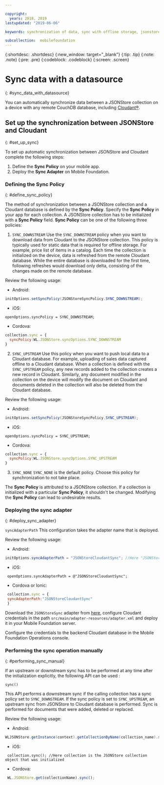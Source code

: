 ```yaml
---

copyright:
  years: 2018, 2019
lastupdated: "2019-06-06"

keywords: synchronization of data, sync with offline storage, jsonstore sync

subcollection:  mobilefoundation
---
```


{:shortdesc: .shortdesc}
{:new_window: target="_blank"}
{:tip: .tip}
{:note: .note}
{:pre: .pre}
{:codeblock: .codeblock}
{:screen: .screen}

# Sync data with a datasource
{: #sync_data_with_datasource}

You can automatically synchronize data between a JSONStore collection on a device with any remote CouchDB database, including [Cloudant®](https://www.ibm.com/in-en/marketplace/database-management).

## Set up the synchronization between JSONStore and Cloudant
{: #set_up_sync}

To set up automatic synchronization between JSONStore and Cloudant complete the following steps:

1. Define the **Sync Policy** on your mobile app.
2. Deploy the **Sync Adapter** on Mobile Foundation.

### Defining the Sync Policy
{: #define_sync_policy}

The method of synchronization between a JSONStore collection and a Cloudant database is defined by the **Sync Policy**. Specify the **Sync Policy** in your app for each collection.
A JSONStore collection has to be initialized with a **Sync Policy** field. **Sync Policy** can be one of the following three policies:

1. `SYNC_DOWNSTREAM`
  Use the `SYNC_DOWNSTREAM` policy when you want to download data from Cloudant to the JSONStore collection. This policy is typically used for static data that is required for offline storage. For example, price list of items in a catalog. Each time the collection is initialized on the device, data is refreshed from the remote Cloudant database. While the entire database is downloaded for the first time, following refreshes would download only delta, consisting of the changes made on the remote database.
  
Review the following usage:

   * Android:
  
   ```java
   initOptions.setSyncPolicy(JSONStoreSyncPolicy.SYNC_DOWNSTREAM);
   ```

   * iOS: 
  
   ```objc
   openOptions.syncPolicy = SYNC_DOWNSTREAM;
   ```

   * Cordova: 
  
   ```javascript
   collection.sync = {
     syncPolicy:WL.JSONStore.syncOptions.SYNC_DOWNSTREAM
   }
   ```

2. `SYNC_UPSTREAM`
  Use this policy when you want to push local data to a Cloudant database. For example, uploading of sales data captured offline to a Cloudant database. When a collection is defined with the `SYNC_UPSTREAM` policy, any new records added to the collection creates a new record in Cloudant. Similarly, any document modified in the collection on the device will modify the document on Cloudant and documents deleted in the collection will also be deleted from the Cloudant database.

Review the following usage:

   * Android:
   ```java
   initOptions.setSyncPolicy(JSONStoreSyncPolicy.SYNC_UPSTREAM);
   ```

   * iOS:
   ```objc
   openOptions.syncPolicy = SYNC_UPSTREAM;
   ```

   * Cordova:
   ```javascript
   collection.sync = {
     syncPolicy:WL.JSONStore.syncOptions.SYNC_UPSTREAM
   }
   ```

3. `SYNC_NONE`
  `SYNC_NONE` is the default policy. Choose this policy for synchronization to not take place.

The **Sync Policy** is attributed to a JSONStore collection. If a collection is initialized with a particular **Sync Policy**, it shouldn't be changed. Modifying the **Sync Policy** can lead to undesirable results.

### Deploying the sync adapter
{: #deploy_sync_adapter}

`syncAdapterPath`
This configuration takes the adapter name that is deployed.

Review the following usage:

   * Android:
   ```java
   initOptions.syncAdapterPath = "JSONStoreCloudantSync"; //Here "JSONStoreCloudantSync" is the name of the adapter.
   ```

   * iOS:
   ```objc
    openOptions.syncAdapterPath = @"JSONStoreCloudantSync";
   ```

   * Cordova or Ionic:
   ```javascript
    collection.sync = {
    syncAdapterPath:"JSONStoreCloudantSync"
    }
   ```

Download the `JSONStoreSync` adapter from [here](https://github.com/MobileFirst-Platform-Developer-Center/JSONStoreCloudantSync/), configure Cloudant credentials in the path `src/main/adapter-resources/adapter.xml` and deploy it in your Mobile Foundation server.

Configure the credentials to the backend Cloudant database in the Mobile Foundation Operations console.

### Performing the sync operation manually
{: #performing_sync_manual}

If an upstream or downstream sync has to be performed at any time after the initialization explicitly, the following API can be used :

`sync()`

This API performs a downstream sync if the calling collection has a sync policy set to `SYNC_DOWNSTREAM`. If the sync policy is set to `SYNC_UPSTREAM`, an upstream sync from JSONStore to Cloudant database is performed. Sync is performed for documents that were added, deleted or replaced.

Review the following usage: 

  * Android:
 ```java
 WLJSONStore.getInstance(context).getCollectionByName(collection_name).sync();
 ```

  * iOS:
 ```objc
  collection.sync(); //Here collection is the JSONStore collection object that was initialized
 ```

  * Cordova:
 ```javascript
  WL.JSONStore.get(collectionName).sync();
 ```

